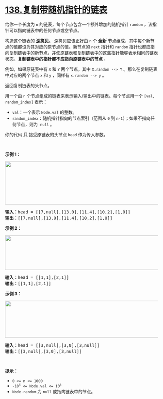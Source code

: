 # [138.复制带随机指针的链表](https://leetcode.cn/problems/copy-list-with-random-pointer/)

<p>给你一个长度为 <code>n</code> 的链表，每个节点包含一个额外增加的随机指针 <code>random</code> ，该指针可以指向链表中的任何节点或空节点。</p>

<p>构造这个链表的&nbsp;<strong><a href="https://baike.baidu.com/item/深拷贝/22785317?fr=aladdin" target="_blank">深拷贝</a></strong>。&nbsp;深拷贝应该正好由 <code>n</code> 个 <strong>全新</strong> 节点组成，其中每个新节点的值都设为其对应的原节点的值。新节点的 <code>next</code> 指针和 <code>random</code> 指针也都应指向复制链表中的新节点，并使原链表和复制链表中的这些指针能够表示相同的链表状态。<strong>复制链表中的指针都不应指向原链表中的节点 </strong>。</p>

<p>例如，如果原链表中有 <code>X</code> 和 <code>Y</code> 两个节点，其中 <code>X.random --&gt; Y</code> 。那么在复制链表中对应的两个节点 <code>x</code> 和 <code>y</code> ，同样有 <code>x.random --&gt; y</code> 。</p>

<p>返回复制链表的头节点。</p>

<p>用一个由&nbsp;<code>n</code>&nbsp;个节点组成的链表来表示输入/输出中的链表。每个节点用一个&nbsp;<code>[val, random_index]</code>&nbsp;表示：</p>

<ul>
	<li><code>val</code>：一个表示&nbsp;<code>Node.val</code>&nbsp;的整数。</li>
	<li><code>random_index</code>：随机指针指向的节点索引（范围从&nbsp;<code>0</code>&nbsp;到&nbsp;<code>n-1</code>）；如果不指向任何节点，则为&nbsp;&nbsp;<code>null</code>&nbsp;。</li>
</ul>

<p>你的代码 <strong>只</strong> 接受原链表的头节点 <code>head</code> 作为传入参数。</p>

<p>&nbsp;</p>

<p><strong>示例 1：</strong></p>

<p><img alt="" src="https://assets.leetcode-cn.com/aliyun-lc-upload/uploads/2020/01/09/e1.png" style="height: 142px; width: 700px;" /></p>

<pre>
<strong>输入：</strong>head = [[7,null],[13,0],[11,4],[10,2],[1,0]]
<strong>输出：</strong>[[7,null],[13,0],[11,4],[10,2],[1,0]]
</pre>

<p><strong>示例 2：</strong></p>

<p><img alt="" src="https://assets.leetcode-cn.com/aliyun-lc-upload/uploads/2020/01/09/e2.png" style="height: 114px; width: 700px;" /></p>

<pre>
<strong>输入：</strong>head = [[1,1],[2,1]]
<strong>输出：</strong>[[1,1],[2,1]]
</pre>

<p><strong>示例 3：</strong></p>

<p><strong><img alt="" src="https://assets.leetcode-cn.com/aliyun-lc-upload/uploads/2020/01/09/e3.png" style="height: 122px; width: 700px;" /></strong></p>

<pre>
<strong>输入：</strong>head = [[3,null],[3,0],[3,null]]
<strong>输出：</strong>[[3,null],[3,0],[3,null]]
</pre>

<p>&nbsp;</p>

<p><strong>提示：</strong></p>

<ul>
	<li><code>0 &lt;= n &lt;= 1000</code><meta charset="UTF-8" /></li>
	<li><code>-10<sup>4</sup>&nbsp;&lt;= Node.val &lt;= 10<sup>4</sup></code></li>
	<li><code>Node.random</code>&nbsp;为&nbsp;<code>null</code> 或指向链表中的节点。</li>
</ul>
